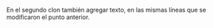 En el segundo clon también agregar texto, en las mismas líneas que se modificaron el punto anterior.
